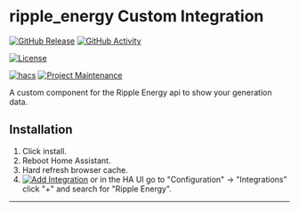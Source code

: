 # ripple_energy Custom Integration

[![GitHub Release][releases-shield]][releases]
[![GitHub Activity][commits-shield]][commits]

[![License][license-shield]][license]

[![hacs][hacsbadge]][hacs]
[![Project Maintenance][maintenance-shield]][user_profile]

A custom component for the Ripple Energy api to show your generation data.

## Installation

1. Click install.
2. Reboot Home Assistant.
3. Hard refresh browser cache.
4. [![Add Integration][add-integration-badge]][add-integration] or in the HA UI go to "Configuration" -> "Integrations" click "+" and search for "Ripple Energy".

<!---->

---

[commits-shield]: https://img.shields.io/github/commit-activity/w/ryanbdclark/ripple_energy?style=for-the-badge
[commits]: https://github.com/ryanbdclark/ripple_energy/commits/main
[hacs]: https://github.com/hacs/integration
[hacsbadge]: https://img.shields.io/badge/HACS-Custom-orange.svg?style=for-the-badge
[license]: LICENSE
[license-shield]: https://img.shields.io/github/license/ryanbdclark/ripple_energy.svg?style=for-the-badge
[maintenance-shield]: https://img.shields.io/badge/maintainer-Ryan%20Clark%20%40ryanbdclark-blue.svg?style=for-the-badge
[releases-shield]: https://img.shields.io/github/release/ryanbdclark/ripple_energy.svg?style=for-the-badge
[releases]: https://github.com/ryanbdclark/ripple_energy/releases
[user_profile]: https://github.com/ryanbdclark
[add-integration]: https://my.home-assistant.io/redirect/config_flow_start?domain=ripple_energy
[add-integration-badge]: https://my.home-assistant.io/badges/config_flow_start.svg
